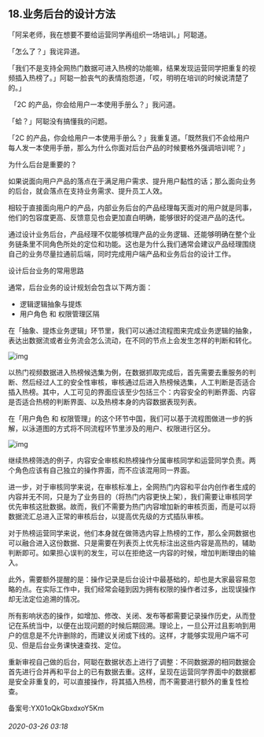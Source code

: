 ## 18.业务后台的设计方法
「阿呆老师，我在想要不要给运营同学再组织一场培训。」阿聪道。


「怎么了？」我诧异道。


「我们不是支持全网热门数据可进入热榜的功能嘛，结果发现运营同学把重复的视频插入热榜了。」阿聪一脸丧气的表情抱怨道，「哎，明明在培训的时候说清楚了的。」


 「2C 的产品，你会给用户一本使用手册么？」我问道。


「蛤？」阿聪没有搞懂我的问题。


「2C 的产品，你会给用户一本使用手册么？」我重复道。「既然我们不会给用户每人发一本使用手册，那么为什么你面对后台产品的时候要格外强调培训呢？」


  



为什么后台是重要的？


如果说面向用户产品的落点在于满足用户需求、提升用户黏性的话；那么面向业务的后台，就会落点在支持业务需求、提升员工人效。


相较于直接面向用户的产品，内部业务后台的产品经理每天面对的用户就是同事，他们的包容度更高、反馈意见也会更加直白明确，能够很好的促进产品的迭代。


通过设计业务后台，产品经理不仅能够梳理产品的业务逻辑、还能够明确在整个业务链条里不同角色所处的定位和功能。这也是为什么我们通常会建议产品经理围绕自己的业务尽量拉通前后端，同时完成用户端产品和业务后台的设计工作。


  



设计后台业务的常用思路


通常，后台业务的设计规划会包含以下两方面：


* 逻辑逻辑抽象与提炼
* 用户角色 和 权限管理区隔

  



在「抽象、提炼业务逻辑」环节里，我们可以通过流程图来完成业务逻辑的抽象，表达出数据流或者业务流会怎么流动，在不同的节点上会发生怎样的判断和转化。


  



![img](https://pic1.zhimg.com/v2-ec90f40649963d985a636714ad21d69b.webp)

  



以热门视频数据进入热榜候选集为例，在数据抓取完成后，首先需要去重服务的判断、然后经过人工的安全性审核，审核通过后进入热榜候选集，人工判断是否适合插入热榜。其中，人工可见的界面应该至少包括三个：内容安全的判断界面、内容是否适合热榜的判断界面、以及热榜本身的内容数据表现列表。


  



在「用户角色 和 权限管理」的这个环节中国，我们可以基于流程图做进一步的拆解，以泳道图的方式将不同流程环节里涉及的用户、权限进行区分。


  



![img](https://pic2.zhimg.com/v2-02f254f05cf041610e8af0772e8514b1.webp)

  



继续热榜筛选的例子，内容安全审核和热榜操作分属审核同学和运营同学负责。两个角色应该有自己独立的操作界面，而不应该混用同一界面。


进一步，对于审核同学来说，在审核标准上，全网热门内容和平台内创作者生成的内容并无不同，只是为了业务目的（将热门内容更快上架），我们需要让审核同学优先审核这批数据。故而，我们不需要为热门内容增加新的审核页面，而是可以将数据流汇总进入正常的审核后台，以提高优先级的方式插队审核。


对于热榜运营同学来说，他们本身就在做筛选内容上热榜的工作，那么全网数据也可以融合进入这份数据、只是需要在列表页上优先标注出这些内容是高热的，辅助判断即可。如果担心误判的发生，可以在拒绝这一内容的时候，增加判断理由的输入。


  



此外，需要额外提醒的是：操作记录是后台设计中最基础的，却也是大家最容易忽略的点。在实际工作中，我们经常会碰到因为拥有权限的操作者过多，出现误操作却无法定位追溯的情况。


所有影响状态的操作，如增加、修改、关闭、发布等都需要记录操作历史，从而登记在系统当中，以便在出现问题的时候后期回溯。理论上，一旦公开过且影响到用户的信息是不允许删除的，而建议关闭或下线的。这样，才能够实现用户端不可见、但是后台业务课快速查找、定位。


重新审视自己做的后台，阿聪在数据状态上进行了调整：不同数据源的相同数据会首先进行合并再和平台上的已有数据去重。这样，呈现在运营同学界面中的数据都是安全非重复的，可以直接操作，将其插入热榜，而不需要进行额外的重复性检查。


备案号:YX01oQkGbxdxoY5Km


###### 2020-03-26 03:18
